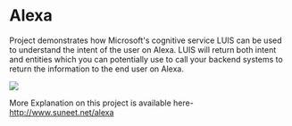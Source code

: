 # Alexa
Project demonstrates how Microsoft's cognitive service LUIS can be used to understand the intent of the user on Alexa. LUIS will return both intent and entities which you can potentially use to call your backend systems to return the information to the end user on Alexa.

<a href="https://portal.azure.com/#create/Microsoft.Template/uri/https%3A%2F%2Fraw.githubusercontent.com%2Fsuneetnangia%2FAlexa%2Fmaster%2FMicrosoft.Demos.Alexa.Resources%2Fazuredeploy.json" target="_blank">
    <img src="http://azuredeploy.net/deploybutton.png"/>
</a>

More Explanation on this project is available here- http://www.suneet.net/alexa

